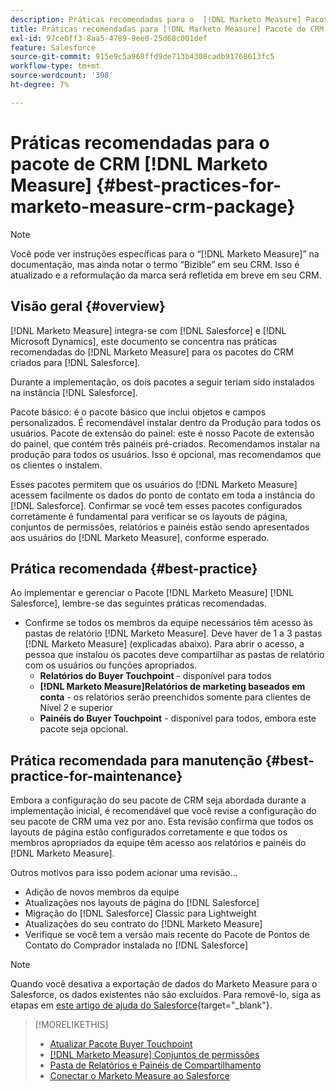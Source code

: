 ```yaml
---
description: Práticas recomendadas para o  [!DNL Marketo Measure] Pacote de CRM - [!DNL Marketo Measure]
title: Práticas recomendadas para [!DNL Marketo Measure] Pacote do CRM
exl-id: 97ce0ff3-8aa5-4789-9ee0-25d68c001def
feature: Salesforce
source-git-commit: 915e9c5a968ffd9de713b4308cadb91768613fc5
workflow-type: tm+mt
source-wordcount: '398'
ht-degree: 7%

---
```


# Práticas recomendadas para o pacote de CRM [!DNL Marketo Measure] {#best-practices-for-marketo-measure-crm-package}

>[!NOTE]
>
>Você pode ver instruções específicas para o “[!DNL Marketo Measure]” na documentação, mas ainda notar o termo “Bizible” em seu CRM. Isso é atualizado e a reformulação da marca será refletida em breve em seu CRM.

## Visão geral {#overview}

[!DNL Marketo Measure] integra-se com [!DNL Salesforce] e [!DNL Microsoft Dynamics], este documento se concentra nas práticas recomendadas do [!DNL Marketo Measure] para os pacotes do CRM criados para [!DNL Salesforce].

Durante a implementação, os dois pacotes a seguir teriam sido instalados na instância [!DNL Salesforce].

Pacote básico: é o pacote básico que inclui objetos e campos personalizados. É recomendável instalar dentro da Produção para todos os usuários.
Pacote de extensão do painel: este é nosso Pacote de extensão do painel, que contém três painéis pré-criados. Recomendamos instalar na produção para todos os usuários. Isso é opcional, mas recomendamos que os clientes o instalem.

Esses pacotes permitem que os usuários do [!DNL Marketo Measure] acessem facilmente os dados do ponto de contato em toda a instância do [!DNL Salesforce]. Confirmar se você tem esses pacotes configurados corretamente é fundamental para verificar se os layouts de página, conjuntos de permissões, relatórios e painéis estão sendo apresentados aos usuários do [!DNL Marketo Measure], conforme esperado.

## Prática recomendada {#best-practice}

Ao implementar e gerenciar o Pacote [!DNL Marketo Measure] [!DNL Salesforce], lembre-se das seguintes práticas recomendadas.

* Confirme se todos os membros da equipe necessários têm acesso às pastas de relatório [!DNL Marketo Measure]. Deve haver de 1 a 3 pastas [!DNL Marketo Measure] (explicadas abaixo). Para abrir o acesso, a pessoa que instalou os pacotes deve compartilhar as pastas de relatório com os usuários ou funções apropriados.
   * **Relatórios do Buyer Touchpoint** - disponível para todos
   * **[!DNL Marketo Measure]Relatórios de marketing baseados em conta** - os relatórios serão preenchidos somente para clientes de Nível 2 e superior
   * **Painéis do Buyer Touchpoint** - disponível para todos, embora este pacote seja opcional.

## Prática recomendada para manutenção {#best-practice-for-maintenance}

Embora a configuração do seu pacote de CRM seja abordada durante a implementação inicial, é recomendável que você revise a configuração do seu pacote de CRM uma vez por ano. Esta revisão confirma que todos os layouts de página estão configurados corretamente e que todos os membros apropriados da equipe têm acesso aos relatórios e painéis do [!DNL Marketo Measure].

Outros motivos para isso podem acionar uma revisão...

* Adição de novos membros da equipe
* Atualizações nos layouts de página do [!DNL Salesforce]
* Migração do [!DNL Salesforce] Classic para Lightweight
* Atualizações do seu contrato do [!DNL Marketo Measure]
* Verifique se você tem a versão mais recente do Pacote de Pontos de Contato do Comprador instalada no [!DNL Salesforce]

>[!NOTE]
>
>Quando você desativa a exportação de dados do Marketo Measure para o Salesforce, os dados existentes não são excluídos. Para removê-lo, siga as etapas em [este artigo de ajuda do Salesforce](https://help.salesforce.com/s/articleView?language=en_US&id=sf.c360_a_delete_data_stream_records.htm&type=5){target="_blank"}.

>[!MORELIKETHIS]
>
>* [Atualizar Pacote Buyer Touchpoint](/help/configuration-and-setup/marketo-measure-and-salesforce/marketo-measure-salesforce-package-installation-and-set-up.md)
>* [[!DNL Marketo Measure] Conjuntos de permissões](/help/configuration-and-setup/marketo-measure-and-salesforce/marketo-measure-permission-sets.md)
>* [Pasta de Relatórios e Painéis de Compartilhamento](https://help.salesforce.com/s/articleView?language=pt_BR&id=analytics_share_folder.htm&type=0)
>* [Conectar o Marketo Measure ao Salesforce](/help/configuration-and-setup/marketo-measure-and-salesforce/connect-marketo-measure-to-salesforce.md)
